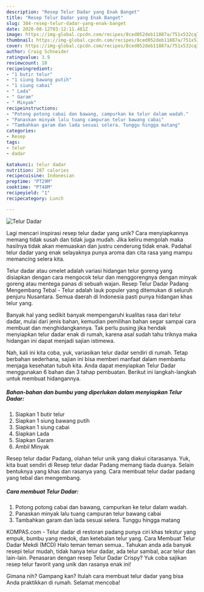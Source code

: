 ```yaml
---
description: "Resep Telur Dadar yang Enak Banget"
title: "Resep Telur Dadar yang Enak Banget"
slug: 384-resep-telur-dadar-yang-enak-banget
date: 2020-08-12T03:12:11.481Z
image: https://img-global.cpcdn.com/recipes/8ced052deb11887a/751x532cq70/telur-dadar-foto-resep-utama.jpg
thumbnail: https://img-global.cpcdn.com/recipes/8ced052deb11887a/751x532cq70/telur-dadar-foto-resep-utama.jpg
cover: https://img-global.cpcdn.com/recipes/8ced052deb11887a/751x532cq70/telur-dadar-foto-resep-utama.jpg
author: Craig Schneider
ratingvalue: 3.9
reviewcount: 10
recipeingredient:
- "1 butir telur"
- "1 siung bawang putih"
- "1 siung cabai"
- " Lada"
- " Garam"
- " Minyak"
recipeinstructions:
- "Potong potong cabai dan bawang, campurkan ke telur dalam wadah."
- "Panaskan minyak lalu tuang campuran telur bawang cabai"
- "Tambahkan garam dan lada sesuai selera. Tunggu hingga matang"
categories:
- Resep
tags:
- telur
- dadar

katakunci: telur dadar 
nutrition: 287 calories
recipecuisine: Indonesian
preptime: "PT29M"
cooktime: "PT48M"
recipeyield: "1"
recipecategory: Lunch

---
```



![Telur Dadar](https://img-global.cpcdn.com/recipes/8ced052deb11887a/751x532cq70/telur-dadar-foto-resep-utama.jpg)

Lagi mencari inspirasi resep telur dadar yang unik? Cara menyiapkannya memang tidak susah dan tidak juga mudah. Jika keliru mengolah maka hasilnya tidak akan memuaskan dan justru cenderung tidak enak. Padahal telur dadar yang enak selayaknya punya aroma dan cita rasa yang mampu memancing selera kita.

Telur dadar atau omelet adalah variasi hidangan telur goreng yang disiapkan dengan cara mengocok telur dan menggorengnya dengan minyak goreng atau mentega panas di sebuah wajan. Resep Telur Dadar Padang Mengembang Tebal - Telur adalah lauk populer yang ditemukan di seluruh penjuru Nusantara. Semua daerah di Indonesia pasti punya hidangan khas telur yang.

Banyak hal yang sedikit banyak mempengaruhi kualitas rasa dari telur dadar, mulai dari jenis bahan, kemudian pemilihan bahan segar sampai cara membuat dan menghidangkannya. Tak perlu pusing jika hendak menyiapkan telur dadar enak di rumah, karena asal sudah tahu triknya maka hidangan ini dapat menjadi sajian istimewa.


Nah, kali ini kita coba, yuk, variasikan telur dadar sendiri di rumah. Tetap berbahan sederhana, sajian ini bisa memberi manfaat dalam membantu menjaga kesehatan tubuh kita. Anda dapat menyiapkan Telur Dadar menggunakan 6 bahan dan 3 tahap pembuatan. Berikut ini langkah-langkah untuk membuat hidangannya.

<!--inarticleads1-->

##### Bahan-bahan dan bumbu yang diperlukan dalam menyiapkan Telur Dadar:

1. Siapkan 1 butir telur
1. Siapkan 1 siung bawang putih
1. Siapkan 1 siung cabai
1. Siapkan  Lada
1. Siapkan  Garam
1. Ambil  Minyak


Resep telur dadar Padang, olahan telur unik yang diakui citarasanya. Yuk, kita buat sendiri di Resep telur dadar Padang memang tiada duanya. Selain bentuknya yang khas dan rasanya yang. Cara membuat telur dadar padang yang tebal dan mengembang. 

<!--inarticleads2-->

##### Cara membuat Telur Dadar:

1. Potong potong cabai dan bawang, campurkan ke telur dalam wadah.
1. Panaskan minyak lalu tuang campuran telur bawang cabai
1. Tambahkan garam dan lada sesuai selera. Tunggu hingga matang


KOMPAS.com - Telur dadar di restoran padang punya ciri khas tekstur yang empuk, bumbu yang medok, dan ketebalan telur yang. Cara Membuat Telur Dadar Mekdi (MCD) Halo teman teman semua.. Tahukan anda ada banyak resepi telur mudah, tidak hanya telur dadar, ada telur sambal, acar telur dan lain-lain. Penasaran dengan resep Telur Dadar Crispy? Yuk coba sajikan resep telur favorit yang unik dan rasanya enak ini! 

Gimana nih? Gampang kan? Itulah cara membuat telur dadar yang bisa Anda praktikkan di rumah. Selamat mencoba!
